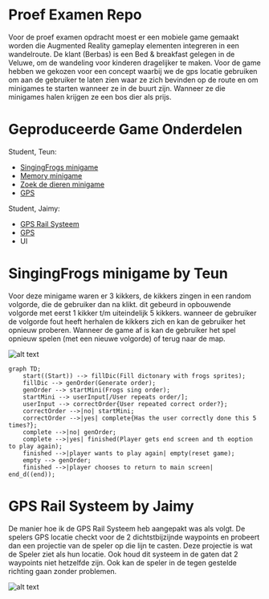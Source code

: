 # Proef Examen Repo

Voor de proef examen opdracht moest er een mobiele game gemaakt worden die Augmented Reality gameplay elementen integreren in een wandelroute. De klant (Berbas) is een Bed & breakfast gelegen in de Veluwe, om de wandeling voor kinderen dragelijker te maken. Voor de game hebben we gekozen voor een concept waarbij we de gps locatie gebruiken om aan de gebruiker te laten zien waar ze zich bevinden op de route en om minigames te starten wanneer ze in de buurt zijn. Wanneer ze die minigames halen krijgen ze een bos dier als prijs.

# Geproduceerde Game Onderdelen

Student, Teun:

 - [SingingFrogs minigame](https://github.com/T3rabyte/Proef-Examen/tree/origin/minigame%232_memory/proef%20proeve/Assets/src/Singing%20Frogs "SingingForgs minigame")
 - [Memory minigame](https://github.com/T3rabyte/Proef-Examen/tree/origin/minigame%232_memory/proef%20proeve/Assets/src/memory "SingingForgs minigame")
 - [Zoek de dieren minigame](https://github.com/T3rabyte/Proef-Examen/tree/origin/minigame%232_memory/proef%20proeve/Assets/src/Tracks "Zoek de dieren")
 - [GPS](https://github.com/T3rabyte/Proef-Examen/tree/origin/minigame%232_memory/proef%20proeve/Assets/src/gps "GPS")

Student, Jaimy:

 - [GPS Rail Systeem](https://github.com/T3rabyte/Proef-Examen/tree/origin/feature%233_GPS/proef%20proeve/Assets/src/Rail)
 - [GPS](https://github.com/T3rabyte/Proef-Examen/tree/origin/minigame%232_memory/proef%20proeve/Assets/src/gps "GPS")
 - UI

# SingingFrogs minigame by Teun

Voor deze minigame waren er 3 kikkers, de kikkers zingen in een random volgorde, die de gebruiker dan na klikt. dit gebeurd in opbouwende volgorde met eerst 1 kikker t/m uiteindelijk 5 kikkers. wanneer de gebruiker de volgorde fout heeft herhalen de kikkers zich en kan de gebruiker het opnieuw proberen. Wanneer de game af is kan de gebruiker het spel opnieuw spelen (met een nieuwe volgorde) of terug naar de map.

![alt text](https://cdn.discordapp.com/attachments/417058981526110240/1086290575105466378/SingingFrogs.gif "SingingFrogs gif")

```mermaid
graph TD;
    start((Start)) --> fillDic(Fill dictonary with frogs sprites);
    fillDic --> genOrder(Generate order);
    genOrder --> startMini(Frogs sing order);
    startMini --> userInput[/User repeats order/];
    userInput --> correctOrder{User repeated correct order?};
    correctOrder -->|no| startMini;
    correctOrder -->|yes| complete{Has the user correctly done this 5 times?};
    complete -->|no| genOrder;
    complete -->|yes| finished(Player gets end screen and th eoption to play again);
    finished -->|player wants to play again| empty(reset game);
    empty --> genOrder;
    finished -->|player chooses to return to main screen| end_d((end));
```


# GPS Rail Systeem by Jaimy
De manier hoe ik de GPS Rail Systeem heb aangepakt was als volgt. De spelers GPS locatie checkt voor de 2 dichtstbijzijnde waypoints en probeert dan een projectie van de speler op die lijn te casten. Deze projectie is wat de Speler ziet als hun locatie. Ook houd dit systeem in de gaten dat 2 waypoints niet hetzelfde zijn. Ook kan de speler in de tegen gestelde richting gaan zonder problemen.

![alt text](https://cdn.discordapp.com/attachments/1085706981391736892/1086285370393636864/Railtechdemo.gif)
